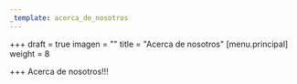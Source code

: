 ```yaml
---
_template: acerca_de_nosotros
---
```






+++
draft = true
imagen = ""
title = "Acerca de nosotros"
[menu.principal]
weight = 8

+++
Acerca de nosotros!!!
